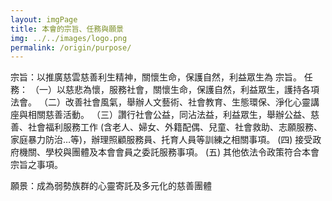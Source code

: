 ```yaml
---
layout: imgPage
title: 本會的宗旨、任務與願景
img: ../../images/logo.png
permalink: /origin/purpose/
---
```


宗旨：以推廣慈雲慈善利生精神，關懷生命，保護自然，利益眾生為
      宗旨。
任務：
  （一）以慈悲為懷，服務社會，關懷生命，保護自然，利益眾生，護持各項法會。
  （二）改善社會風氣，舉辦人文藝術、社會教育、生態環保、淨化心靈講座與相關慈善活動。
  （三）讚行社會公益，同沾法益，利益眾生，舉辦公益、慈善、社會福利服務工作 (含老人、婦女、外籍配偶、兒童、社會救助、志願服務、家庭暴力防治…等)，辦理照顧服務員、托育人員等訓練之相關事項。
   (四) 接受政府機關、學校與團體及本會會員之委託服務事項。
   (五) 其他依法令政策符合本會宗旨之事項。

願景：成為弱勢族群的心靈寄託及多元化的慈善團體
